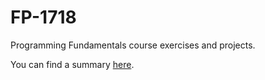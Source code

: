 # FP-1718

Programming Fundamentals course exercises and projects.

You can find a summary [here](./SUMMARY.md).
